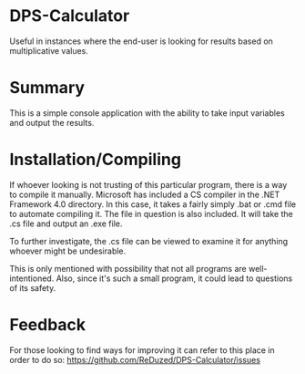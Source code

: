 # DPS-Calculator
Useful in instances where the end-user is looking for results based on multiplicative values.

# Summary
This is a simple console application with the ability to take input variables and output the results.

# Installation/Compiling
If whoever looking is not trusting of this particular program, there is a way to compile it manually. Microsoft has included a CS compiler in the .NET Framework 4.0 directory. In this case, it takes a fairly simply .bat or .cmd file to automate compiling it. The file in question is also included. It will take the .cs file and output an .exe file.

To further investigate, the .cs file can be viewed to examine it for anything whoever might be undesirable.

This is only mentioned with possibility that not all programs are well-intentioned. Also, since it's such a small program, it could lead to questions of its safety.

# Feedback
For those looking to find ways for improving it can refer to this place in order to do so:
https://github.com/ReDuzed/DPS-Calculator/issues
